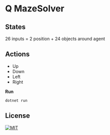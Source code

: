 # Q MazeSolver

## States

26 inputs = 2 position + 24 objects around agent

## Actions

* Up
* Down
* Left
* Right

**Run**
```
dotnet run
```

## License

[![MIT](https://img.shields.io/github/license/markub3327/Q_MazeSolver.svg)](LICENSE)
